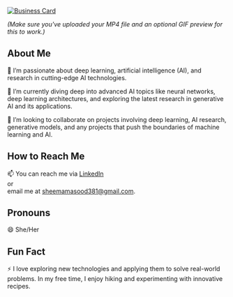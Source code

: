 
[![Business Card](./business-card-preview.gif)](./business-card.mp4)

*(Make sure you've uploaded your MP4 file and an optional GIF preview for this to work.)*

## About Me

👀 I’m passionate about deep learning, artificial intelligence (AI), and research in cutting-edge AI technologies.

🌱 I’m currently diving deep into advanced AI topics like neural networks, deep learning architectures, and exploring the latest research in generative AI and its applications.

💞️ I’m looking to collaborate on projects involving deep learning, AI research, generative models, and any projects that push the boundaries of machine learning and AI.

## How to Reach Me

📫 You can reach me via [LinkedIn](https://www.linkedin.com/in/sheema-masood-a93017292/)  
or  
email me at [sheemamasood381@gmail.com](mailto:sheemamasood381@gmail.com).

## Pronouns

😄 She/Her

## Fun Fact

⚡ I love exploring new technologies and applying them to solve real-world problems. In my free time, I enjoy hiking and experimenting with innovative recipes.

